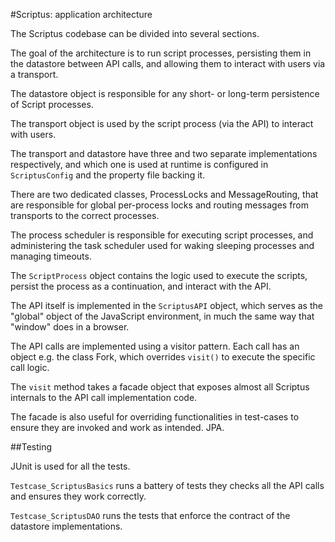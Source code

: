 
#Scriptus: application architecture

The Scriptus codebase can be divided into several sections.

The goal of the architecture is to run script processes, persisting them in the datastore between API calls, and allowing them to interact with users via a transport.

The datastore object is responsible for any short- or long-term persistence of Script processes.

The transport object is used by the script process (via the API) to interact with users.

The transport and datastore have three and two separate implementations respectively, and which one is used at runtime is configured in `ScriptusConfig` and the property file backing it.

There are two dedicated classes, ProcessLocks and MessageRouting, that are responsible for global per-process locks and routing messages from transports to the correct processes.

The process scheduler is responsible for executing script processes, and administering the task scheduler used for waking sleeping processes and managing timeouts.

The `ScriptProcess` object contains the logic used to execute the scripts, persist the process as a continuation, and interact with the API.

The API itself is implemented in the `ScriptusAPI` object, which serves as the "global" object of the JavaScript environment, in much the same way that "window" does in a browser.

The API calls are implemented using a visitor pattern. Each call has an object e.g. the class Fork, which overrides `visit()` to execute the specific call logic.

The `visit` method takes a facade object that exposes almost all Scriptus internals to the API call implementation code.

The facade is also useful for overriding functionalities in test-cases to ensure they are invoked and work as intended.
JPA.

##Testing

JUnit is used for all the tests.

`Testcase_ScriptusBasics` runs a battery of tests they checks all the API calls and ensures they work correctly.

`Testcase_ScriptusDAO` runs the tests that enforce the contract of the datastore implementations.
